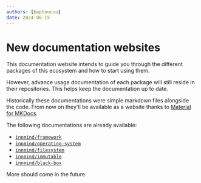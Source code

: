 ```yaml
---
authors: [baptouuuu]
date: 2024-06-15
---
```


# New documentation websites

This documentation website intends to guide you through the different packages of this ecosystem and how to start using them.

However, advance usage documentation of each package will still reside in their repositories. This helps keep the documentation up to date.

Historically these documentations were simple markdown files alongside the code. From now on they'll be available as a website thanks to [Material for MKDocs](https://squidfunk.github.io/mkdocs-material/).

The following documentations are already available:

- [`innmind/framework`](https://innmind.github.io/framework/)
- [`innmind/operating-system`](https://innmind.github.io/OperatingSystem/)
- [`innmind/filesystem`](http://innmind.github.io/Filesystem/)
- [`innmind/immutable`](http://innmind.github.io/Immutable/)
- [`innmind/black-box`](https://innmind.github.io/BlackBox/)

More should come in the future.
